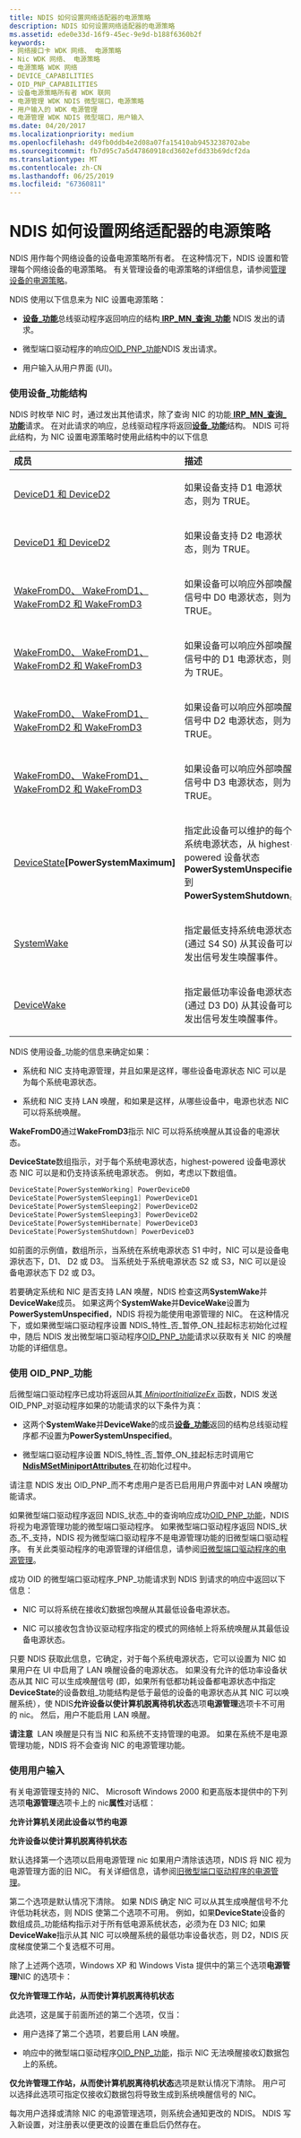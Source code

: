 ```yaml
---
title: NDIS 如何设置网络适配器的电源策略
description: NDIS 如何设置网络适配器的电源策略
ms.assetid: ede0e33d-16f9-45ec-9e9d-b188f6360b2f
keywords:
- 网络接口卡 WDK 网络、 电源策略
- Nic WDK 网络、 电源策略
- 电源策略 WDK 网络
- DEVICE_CAPABILITIES
- OID_PNP_CAPABILITIES
- 设备电源策略所有者 WDK 联网
- 电源管理 WDK NDIS 微型端口，电源策略
- 用户输入的 WDK 电源管理
- 电源管理 WDK NDIS 微型端口，用户输入
ms.date: 04/20/2017
ms.localizationpriority: medium
ms.openlocfilehash: d49fb0ddb4e2d08a07fa15410ab9453238702abe
ms.sourcegitcommit: fb7d95c7a5d47860918cd3602efdd33b69dcf2da
ms.translationtype: MT
ms.contentlocale: zh-CN
ms.lasthandoff: 06/25/2019
ms.locfileid: "67360811"
---
```

# <a name="how-ndis-sets-the-power-policy-for-a-network-adapter"></a>NDIS 如何设置网络适配器的电源策略





NDIS 用作每个网络设备的设备电源策略所有者。 在这种情况下，NDIS 设置和管理每个网络设备的电源策略。 有关管理设备的电源策略的详细信息，请参阅[管理设备的电源策略](https://docs.microsoft.com/windows-hardware/drivers/kernel/managing-device-power-policy)。

NDIS 使用以下信息来为 NIC 设置电源策略：

-   [**设备\_功能**](https://docs.microsoft.com/windows-hardware/drivers/ddi/content/wdm/ns-wdm-_device_capabilities)总线驱动程序返回响应的结构[ **IRP\_MN\_查询\_功能**](https://docs.microsoft.com/windows-hardware/drivers/kernel/irp-mn-query-capabilities) NDIS 发出的请求。

-   微型端口驱动程序的响应[OID\_PNP\_功能](https://docs.microsoft.com/windows-hardware/drivers/network/oid-pnp-capabilities)NDIS 发出请求。

-   用户输入从用户界面 (UI)。

### <a href="" id="using-the-device-capabilities-structure"></a>使用设备\_功能结构

NDIS 时枚举 NIC 时，通过发出其他请求，除了查询 NIC 的功能[ **IRP\_MN\_查询\_功能**](https://docs.microsoft.com/windows-hardware/drivers/kernel/irp-mn-query-capabilities)请求。 在对此请求的响应，总线驱动程序将返回[**设备\_功能**](https://docs.microsoft.com/windows-hardware/drivers/ddi/content/wdm/ns-wdm-_device_capabilities)结构。 NDIS 可将此结构，为 NIC 设置电源策略时使用此结构中的以下信息

<table>
<colgroup>
<col width="50%" />
<col width="50%" />
</colgroup>
<thead>
<tr class="header">
<th align="left">成员</th>
<th align="left">描述</th>
</tr>
</thead>
<tbody>
<tr class="odd">
<td align="left"><p><a href="https://docs.microsoft.com/windows-hardware/drivers/kernel/deviced1-and-deviced2" data-raw-source="[DeviceD1 and DeviceD2](https://docs.microsoft.com/windows-hardware/drivers/kernel/deviced1-and-deviced2)">DeviceD1 和 DeviceD2</a></p></td>
<td align="left"><p>如果设备支持 D1 电源状态，则为 TRUE。</p></td>
</tr>
<tr class="even">
<td align="left"><p><a href="https://docs.microsoft.com/windows-hardware/drivers/kernel/deviced1-and-deviced2" data-raw-source="[DeviceD1 and DeviceD2](https://docs.microsoft.com/windows-hardware/drivers/kernel/deviced1-and-deviced2)">DeviceD1 和 DeviceD2</a></p></td>
<td align="left"><p>如果设备支持 D2 电源状态，则为 TRUE。</p></td>
</tr>
<tr class="odd">
<td align="left"><p><a href="https://docs.microsoft.com/windows-hardware/drivers/kernel/wakefromd0--wakefromd1--wakefromd2--and-wakefromd3" data-raw-source="[WakeFromD0, WakeFromD1, WakeFromD2, and WakeFromD3](https://docs.microsoft.com/windows-hardware/drivers/kernel/wakefromd0--wakefromd1--wakefromd2--and-wakefromd3)">WakeFromD0、 WakeFromD1、 WakeFromD2 和 WakeFromD3</a></p></td>
<td align="left"><p>如果设备可以响应外部唤醒信号中 D0 电源状态，则为 TRUE。</p></td>
</tr>
<tr class="even">
<td align="left"><p><a href="https://docs.microsoft.com/windows-hardware/drivers/kernel/wakefromd0--wakefromd1--wakefromd2--and-wakefromd3" data-raw-source="[WakeFromD0, WakeFromD1, WakeFromD2, and WakeFromD3](https://docs.microsoft.com/windows-hardware/drivers/kernel/wakefromd0--wakefromd1--wakefromd2--and-wakefromd3)">WakeFromD0、 WakeFromD1、 WakeFromD2 和 WakeFromD3</a></p></td>
<td align="left"><p>如果设备可以响应外部唤醒信号中的 D1 电源状态，则为 TRUE。</p></td>
</tr>
<tr class="odd">
<td align="left"><p><a href="https://docs.microsoft.com/windows-hardware/drivers/kernel/wakefromd0--wakefromd1--wakefromd2--and-wakefromd3" data-raw-source="[WakeFromD0, WakeFromD1, WakeFromD2, and WakeFromD3](https://docs.microsoft.com/windows-hardware/drivers/kernel/wakefromd0--wakefromd1--wakefromd2--and-wakefromd3)">WakeFromD0、 WakeFromD1、 WakeFromD2 和 WakeFromD3</a></p></td>
<td align="left"><p>如果设备可以响应外部唤醒信号中 D2 电源状态，则为 TRUE。</p></td>
</tr>
<tr class="even">
<td align="left"><p><a href="https://docs.microsoft.com/windows-hardware/drivers/kernel/wakefromd0--wakefromd1--wakefromd2--and-wakefromd3" data-raw-source="[WakeFromD0, WakeFromD1, WakeFromD2, and WakeFromD3](https://docs.microsoft.com/windows-hardware/drivers/kernel/wakefromd0--wakefromd1--wakefromd2--and-wakefromd3)">WakeFromD0、 WakeFromD1、 WakeFromD2 和 WakeFromD3</a></p></td>
<td align="left"><p>如果设备可以响应外部唤醒信号中 D3 电源状态，则为 TRUE。</p></td>
</tr>
<tr class="odd">
<td align="left"><p><a href="https://docs.microsoft.com/windows-hardware/drivers/kernel/devicestate" data-raw-source="[DeviceState](https://docs.microsoft.com/windows-hardware/drivers/kernel/devicestate)">DeviceState</a><strong>[PowerSystemMaximum]</strong></p></td>
<td align="left"><p>指定此设备可以维护的每个系统电源状态，从 highest-powered 设备状态<strong>PowerSystemUnspecified</strong>到<strong>PowerSystemShutdown</strong>。</p></td>
</tr>
<tr class="even">
<td align="left"><p><a href="https://docs.microsoft.com/windows-hardware/drivers/kernel/systemwake" data-raw-source="[SystemWake](https://docs.microsoft.com/windows-hardware/drivers/kernel/systemwake)">SystemWake</a></p></td>
<td align="left"><p>指定最低支持系统电源状态 (通过 S4 S0) 从其设备可以发出信号发生唤醒事件。</p></td>
</tr>
<tr class="odd">
<td align="left"><p><a href="https://docs.microsoft.com/windows-hardware/drivers/kernel/devicewake" data-raw-source="[DeviceWake](https://docs.microsoft.com/windows-hardware/drivers/kernel/devicewake)">DeviceWake</a></p></td>
<td align="left"><p>指定最低功率设备电源状态 (通过 D3 D0) 从其设备可以发出信号发生唤醒事件。</p></td>
</tr>
</tbody>
</table>

 

NDIS 使用设备\_功能的信息来确定如果：

-   系统和 NIC 支持电源管理，并且如果是这样，哪些设备电源状态 NIC 可以是为每个系统电源状态。

-   系统和 NIC 支持 LAN 唤醒，和如果是这样，从哪些设备中，电源也状态 NIC 可以将系统唤醒。

**WakeFromD0**通过**WakeFromD3**指示 NIC 可以将系统唤醒从其设备的电源状态。

**DeviceState**数组指示，对于每个系统电源状态，highest-powered 设备电源状态 NIC 可以是和仍支持该系统电源状态。 例如，考虑以下数组值。

```cpp
DeviceState[PowerSystemWorking] PowerDeviceD0
DeviceState[PowerSystemSleeping1] PowerDeviceD1
DeviceState[PowerSystemSleeping2] PowerDeviceD2
DeviceState[PowerSystemSleeping3] PowerDeviceD2
DeviceState[PowerSystemHibernate] PowerDeviceD3
DeviceState[PowerSystemShutdown] PowerDeviceD3
```

如前面的示例值，数组所示，当系统在系统电源状态 S1 中时，NIC 可以是设备电源状态下，D1、 D2 或 D3。 当系统处于系统电源状态 S2 或 S3，NIC 可以是设备电源状态下 D2 或 D3。

若要确定系统和 NIC 是否支持 LAN 唤醒，NDIS 检查这两**SystemWake**并**DeviceWake**成员。 如果这两个**SystemWake**并**DeviceWake**设置为**PowerSystemUnspecified**，NDIS 将视为能使用电源管理的 NIC。 在这种情况下，或如果微型端口驱动程序设置 NDIS\_特性\_否\_暂停\_ON\_挂起标志初始化过程中，随后 NDIS 发出微型端口驱动程序[OID\_PNP\_功能](https://docs.microsoft.com/windows-hardware/drivers/network/oid-pnp-capabilities)请求以获取有关 NIC 的唤醒功能的详细信息。

### <a href="" id="using-oid-pnp-capabilities"></a>使用 OID\_PNP\_功能

后微型端口驱动程序已成功将返回从其[ *MiniportInitializeEx* ](https://docs.microsoft.com/windows-hardware/drivers/ddi/content/ndis/nc-ndis-miniport_initialize)函数，NDIS 发送 OID\_PNP\_对驱动程序如果的功能请求的以下条件为真：

-   这两个**SystemWake**并**DeviceWake**的成员[**设备\_功能**](https://docs.microsoft.com/windows-hardware/drivers/ddi/content/wdm/ns-wdm-_device_capabilities)返回的结构总线驱动程序都*不*设置为**PowerSystemUnspecified**。

-   微型端口驱动程序设置 NDIS\_特性\_否\_暂停\_ON\_挂起标志时调用它[ **NdisMSetMiniportAttributes** ](https://docs.microsoft.com/windows-hardware/drivers/ddi/content/ndis/nf-ndis-ndismsetminiportattributes)在初始化过程中。

请注意 NDIS 发出 OID\_PNP\_而不考虑用户是否已启用用户界面中对 LAN 唤醒功能请求。

如果微型端口驱动程序返回 NDIS\_状态\_中的查询响应成功[OID\_PNP\_功能](https://docs.microsoft.com/windows-hardware/drivers/network/oid-pnp-capabilities)，NDIS 将视为电源管理功能的微型端口驱动程序。 如果微型端口驱动程序返回 NDIS\_状态\_不\_支持，NDIS 视为微型端口驱动程序不是电源管理功能的旧微型端口驱动程序。 有关此类驱动程序的电源管理的详细信息，请参阅[旧微型端口驱动程序的电源管理](power-management-for-old-miniport-drivers.md)。

成功 OID 的微型端口驱动程序\_PNP\_功能请求到 NDIS 到请求的响应中返回以下信息：

-   NIC 可以将系统在接收幻数据包唤醒从其最低设备电源状态。

-   NIC 可以接收包含协议驱动程序指定的模式的网络帧上将系统唤醒从其最低设备电源状态。

只要 NDIS 获取此信息，它确定，对于每个系统电源状态，它可以设置为 NIC 如果用户在 UI 中启用了 LAN 唤醒设备的电源状态。 如果没有允许的低功率设备状态从其 NIC 可以生成唤醒信号 (即，如果所有低都功耗设备都电源状态中指定**DeviceState**的设备数组\_功能结构是低于最低的设备的电源状态从其 NIC 可以唤醒系统），使 NDIS**允许设备以使计算机脱离待机状态**选项**电源管理**选项卡不可用的 nic。 然后，用户不能启用 LAN 唤醒。

**请注意**  LAN 唤醒是只有当 NIC 和系统不支持管理的电源。 如果在系统不是电源管理功能，NDIS 将不会查询 NIC 的电源管理功能。

 

### <a name="using-user-input"></a>使用用户输入

有关电源管理支持的 NIC、 Microsoft Windows 2000 和更高版本提供中的下列选项**电源管理**选项卡上的 nic**属性**对话框：

**允许计算机关闭此设备以节约电源**

**允许设备以使计算机脱离待机状态**

默认选择第一个选项以启用电源管理 nic 如果用户清除该选项，NDIS 将 NIC 视为电源管理方面的旧 NIC。 有关详细信息，请参阅[旧微型端口驱动程序的电源管理](power-management-for-old-miniport-drivers.md)。

第二个选项是默认情况下清除。 如果 NDIS 确定 NIC 可以从其生成唤醒信号不允许低功耗状态，则 NDIS 使第二个选项不可用。 例如，如果**DeviceState**设备的数组成员\_功能结构指示对于所有低电源系统状态，必须为在 D3 NIC; 如果**DeviceWake**指示从其 NIC 可以唤醒系统的最低功率设备状态，则 D2，NDIS 灰度梯度使第二个复选框不可用。

除了上述两个选项，Windows XP 和 Windows Vista 提供中的第三个选项**电源管理**NIC 的选项卡：

**仅允许管理工作站，从而使计算机脱离待机状态**

此选项，这是属于前面所述的第二个选项，仅当：

-   用户选择了第二个选项，若要启用 LAN 唤醒。

-   响应中的微型端口驱动程序[OID\_PNP\_功能](https://docs.microsoft.com/windows-hardware/drivers/network/oid-pnp-capabilities)，指示 NIC 无法唤醒接收幻数据包上的系统。

**仅允许管理工作站，从而使计算机脱离待机状态**选项是默认情况下清除。 用户可以选择此选项可指定仅接收幻数据包将导致生成到系统唤醒信号的 NIC。

每次用户选择或清除 NIC 的电源管理选项，则系统会通知更改的 NDIS。 NDIS 写入新设置，对注册表以便更改的设置在重启后仍然存在。

 

 





